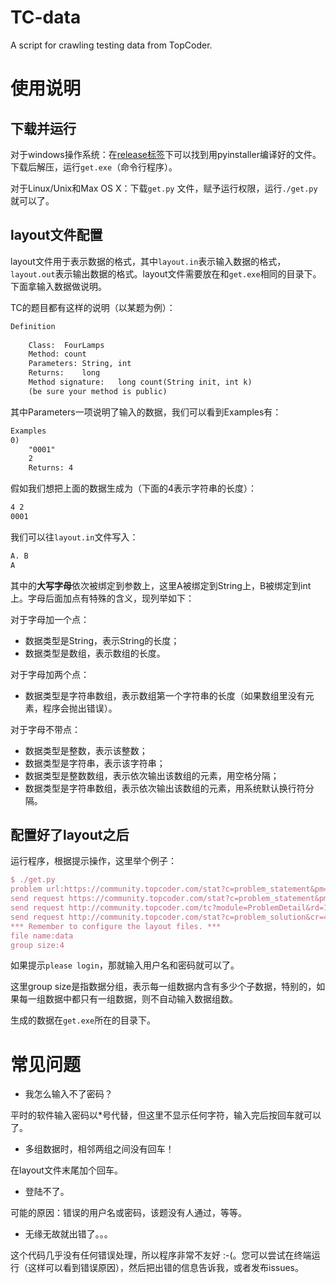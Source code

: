 TC-data
===

A script for crawling testing data from TopCoder.


使用说明
=====

下载并运行
-----

对于windows操作系统：在[release标签](https://github.com/wangck1998/TC-data/releases)下可以找到用pyinstaller编译好的文件。下载后解压，运行`get.exe`（命令行程序）。

对于Linux/Unix和Max OS X：下载`get.py`  文件，赋予运行权限，运行`./get.py`就可以了。

layout文件配置
----

layout文件用于表示数据的格式，其中`layout.in`表示输入数据的格式，`layout.out`表示输出数据的格式。layout文件需要放在和`get.exe`相同的目录下。下面拿输入数据做说明。

TC的题目都有这样的说明（以某题为例）：

```tex
Definition
    	
	Class:	FourLamps
	Method:	count
	Parameters:	String, int
	Returns:	long
	Method signature:	long count(String init, int k)
	(be sure your method is public)
```

其中Parameters一项说明了输入的数据，我们可以看到Examples有：

```tex
Examples
0)	
	"0001"
	2
	Returns: 4
```

假如我们想把上面的数据生成为（下面的4表示字符串的长度）：

```tex
4 2
0001
```

我们可以往`layout.in`文件写入：

```tex
A. B
A
```

其中的**大写字母**依次被绑定到参数上，这里A被绑定到String上，B被绑定到int上。字母后面加点有特殊的含义，现列举如下：

对于字母加一个点：

- 数据类型是String，表示String的长度；
- 数据类型是数组，表示数组的长度。

对于字母加两个点：

- 数据类型是字符串数组，表示数组第一个字符串的长度（如果数组里没有元素，程序会抛出错误）。

对于字母不带点：

- 数据类型是整数，表示该整数；
- 数据类型是字符串，表示该字符串；
- 数据类型是整数数组，表示依次输出该数组的元素，用空格分隔；
- 数据类型是字符串数组，表示依次输出该数组的元素，用系统默认换行符分隔。

配置好了layout之后
----

运行程序，根据提示操作，这里举个例子：

```tex
$ ./get.py
problem url:https://community.topcoder.com/stat?c=problem_statement&pm=14643&rd=16933&rm=&cr=40168949
send request https://community.topcoder.com/stat?c=problem_statement&pm=14643&rd=16933&rm=&cr=40168949
send request http://community.topcoder.com/tc?module=ProblemDetail&rd=16933&pm=14643
send request http://community.topcoder.com/stat?c=problem_solution&cr=40168949&rd=16933&pm=14643
*** Remember to configure the layout files. ***
file name:data
group size:4
```

如果提示`please login`，那就输入用户名和密码就可以了。

这里group size是指数据分组，表示每一组数据内含有多少个子数据，特别的，如果每一组数据中都只有一组数据，则不自动输入数据组数。

生成的数据在`get.exe`所在的目录下。

常见问题
==========

- 我怎么输入不了密码？

平时的软件输入密码以*号代替，但这里不显示任何字符，输入完后按回车就可以了。

- 多组数据时，相邻两组之间没有回车！

在layout文件末尾加个回车。

- 登陆不了。

可能的原因：错误的用户名或密码，该题没有人通过，等等。

- 无缘无故就出错了。。。

这个代码几乎没有任何错误处理，所以程序非常不友好  :-(。您可以尝试在终端运行（这样可以看到错误原因），然后把出错的信息告诉我，或者发布issues。